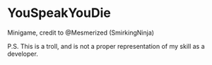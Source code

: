 # YouSpeakYouDie
Minigame, credit to @Mesmerized (SmirkingNinja)

P.S. This is a troll, and is not a proper representation of my skill as a developer.
